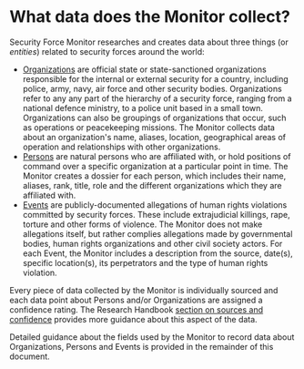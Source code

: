 # What data does the Monitor collect?

Security Force Monitor researches and creates data about three things \(or _entities_\) related to security forces around the world:

* [Organizations](/datamodel/organizations.md) are official state  or state-sanctioned organizations responsible for the internal or external security for a country, including police, army, navy, air force and other security bodies. Organizations refer to any any part of the hierarchy of a security force, ranging from a national defence ministry, to a police unit based in a small town. Organizations can also be groupings of organizations that occur, such as operations or peacekeeping missions. The Monitor collects data about an organization's name, aliases, location, geographical areas of operation and relationships with other organizations.
* [Persons](/datamodel/persons.md) are natural persons who are affiliated with, or hold positions of command over a specific organization at a particular point in time. The Monitor creates a dossier for each person, which includes their name, aliases, rank, title, role and the different organizations which they are affiliated with.
* [Events](/datamodel/events.md) are publicly-documented allegations of human rights violations committed by security forces. These include extrajudicial killings, rape, torture and other forms of violence. The Monitor does not make allegations itself, but rather complies allegations made by governmental bodies, human rights organizations and other civil society actors. For each Event, the Monitor includes a description from the source, date\(s\), specific location\(s\), its perpetrators and the type of human rights violation.

Every piece of data collected by the Monitor is individually sourced and each data point about Persons and/or Organizations are assigned a confidence rating. The Research Handbook [section on sources and confidence](/sources_confidence.md) provides more guidance about this aspect of the data.

Detailed guidance about the fields used by the Monitor to record data about Organizations, Persons and Events is provided in the remainder of this document.

